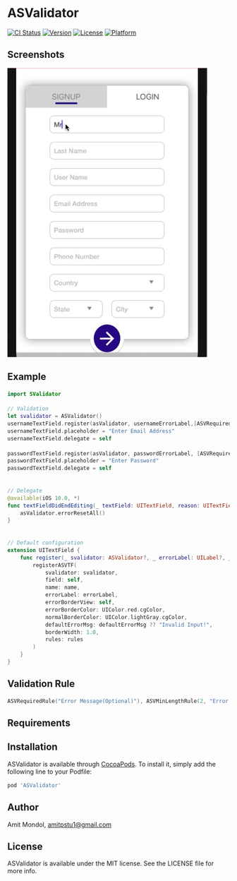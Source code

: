 # ASValidator

[![CI Status](https://img.shields.io/travis/amitpstu1@gmail.com/ASValidator.svg?style=flat)](https://travis-ci.org/amitpstu1@gmail.com/ASValidator)
[![Version](https://img.shields.io/cocoapods/v/ASValidator.svg?style=flat)](https://cocoapods.org/pods/ASValidator)
[![License](https://img.shields.io/cocoapods/l/ASValidator.svg?style=flat)](https://cocoapods.org/pods/ASValidator)
[![Platform](https://img.shields.io/cocoapods/p/ASValidator.svg?style=flat)](https://cocoapods.org/pods/ASValidator)

Screenshots
---------
![ASValidator Screenshots](https://raw.githubusercontent.com/amitcse6/ASValidator/master/asvalidator_screenshot.gif)

## Example

```swift
import SValidator

// Validation
let svalidator = ASValidator()
usernameTextField.register(asValidator, usernameErrorLabel,[ASVRequiredRule(), ASVMailRule()], "User name")
usernameTextField.placeholder = "Enter Email Address"
usernameTextField.delegate = self
        
passwordTextField.register(asValidator, passwordErrorLabel, [ASVRequiredRule(), ASVMinLengthRule(6)], "Password")
passwordTextField.placeholder = "Enter Password"
passwordTextField.delegate = self


// Delegate
@available(iOS 10.0, *)
func textFieldDidEndEditing(_ textField: UITextField, reason: UITextFieldDidEndEditingReason) {
    asValidator.errorResetAll()
}


// Default configuration
extension UITextField {
    func register(_ svalidator: ASValidator?, _ errorLabel: UILabel?, _ rules: [ASVRule]?, _ name: String? = nil, _ defaultErrorMsg: String? = nil) {
        registerASVTF(
            svalidator: svalidator,
            field: self,
            name: name,
            errorLabel: errorLabel,
            errorBorderView: self,
            errorBorderColor: UIColor.red.cgColor,
            normalBorderColor: UIColor.lightGray.cgColor,
            defaultErrorMsg: defaultErrorMsg ?? "Invalid Input!",
            borderWidth: 1.0,
            rules: rules
        )
    }
}
```

## Validation Rule

```swift
ASVRequiredRule("Error Message(Optional)"), ASVMinLengthRule(2, "Error Message(Optional)"), ASVMaxLengthRule(5, "Error Message(Optional)")
```


## Requirements

## Installation

ASValidator is available through [CocoaPods](https://cocoapods.org). To install
it, simply add the following line to your Podfile:

```ruby
pod 'ASValidator'
```

## Author

Amit Mondol, amitpstu1@gmail.com

## License

ASValidator is available under the MIT license. See the LICENSE file for more info.
